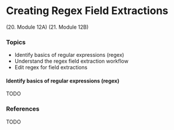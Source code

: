 # Creating Regex Field Extractions
(20. Module 12A)
(21. Module 12B)
### Topics
* Identify basics of regular expressions (regex)
* Understand the regex field extraction workflow
* Edit regex for field extractions

#### Identify basics of regular expressions (regex)
TODO


  
### References
TODO

